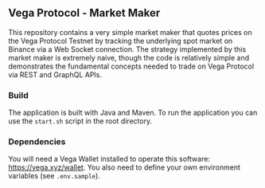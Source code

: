 ## Vega Protocol - Market Maker

This repository contains a very simple market maker that quotes prices on the Vega Protocol Testnet by tracking the underlying spot market on Binance via a Web Socket connection. The strategy implemented by this market maker is extremely naive, though the code is relatively simple and demonstrates the fundamental concepts needed to trade on Vega Protocol via REST and GraphQL APIs.

### Build

The application is built with Java and Maven. To run the application you can use the `start.sh` script in the root directory.

### Dependencies

You will need a Vega Wallet installed to operate this software: https://vega.xyz/wallet. You also need to define your own environment variables (see `.env.sample`).
